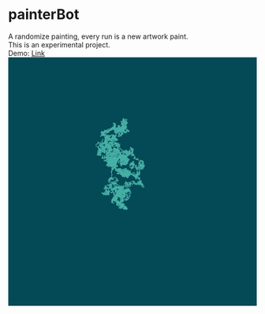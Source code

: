 # painterBot
A randomize painting, every run is a new artwork paint.
<br>
This is an experimental project.
<br>
Demo: [Link](https://rawcdn.githack.com/DodgeCode/painterBot/b38eb11a80c740ab5e090e013a250dd365e3e837/src/index.html)
<br>
![painterBot artwork](screenshots/painterBot.jpg)
